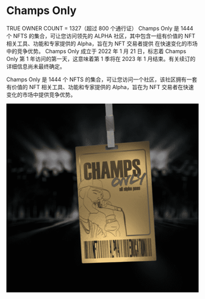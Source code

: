 # Champs Only

TRUE OWNER COUNT = 1327（超过 800 个通行证） Champs Only 是 1444 个 NFTS 的集合，可让您访问领先的 ALPHA 社区，其中包含一组有价值的 NFT 相关工具、功能和专家提供的 Alpha，旨在为 NFT 交易者提供 在快速变化的市场中的竞争优势。 Champs Only 成立于 2022 年 1 月 21 日，标志着 Champs Only 第 1 年访问的第一天，这意味着第 1 季将在 2023 年 1 月结束。有关续订的详细信息尚未最终确定。

Champs Only 是 1444 个 NFTS 的集合，可让您访问一个社区，该社区拥有一套有价值的 NFT 相关工具、功能和专家提供的 Alpha，旨在为 NFT 交易者在快速变化的市场中提供竞争优势。

![nft](微信截图_20220902120209.png)
